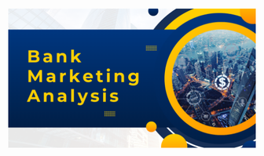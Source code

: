 ![Bank Marketing Analysis](https://raw.githubusercontent.com/dinav124/1/refs/heads/main/haldepan.png)
